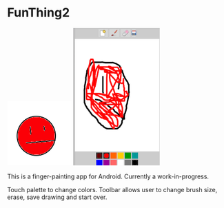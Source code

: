 # FunThing2
![alt text](https://github.com/yokuba/FunThing2/blob/master/imgs/fun_thing.png)
![alt text](https://github.com/yokuba/FunThing2/blob/master/imgs/screen_shot2.png)

This is a finger-painting app for Android. Currently a work-in-progress.



Touch palette to change colors. Toolbar allows user to change brush size, erase, save drawing and start over.

